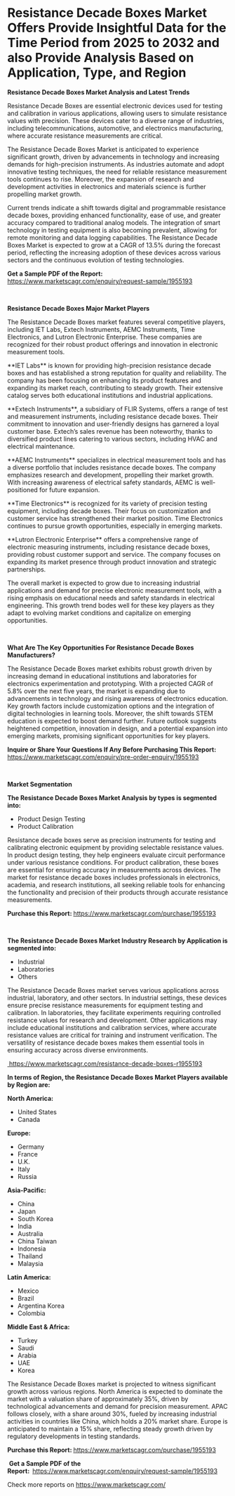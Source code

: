 <p><h1>Resistance Decade Boxes Market Offers Provide Insightful Data for the Time Period from 2025 to 2032 and also Provide Analysis Based on Application, Type, and Region</h1></p><p><strong>Resistance Decade Boxes Market Analysis and Latest Trends</strong></p>
<p><p>Resistance Decade Boxes are essential electronic devices used for testing and calibration in various applications, allowing users to simulate resistance values with precision. These devices cater to a diverse range of industries, including telecommunications, automotive, and electronics manufacturing, where accurate resistance measurements are critical.</p><p>The Resistance Decade Boxes Market is anticipated to experience significant growth, driven by advancements in technology and increasing demands for high-precision instruments. As industries automate and adopt innovative testing techniques, the need for reliable resistance measurement tools continues to rise. Moreover, the expansion of research and development activities in electronics and materials science is further propelling market growth.</p><p>Current trends indicate a shift towards digital and programmable resistance decade boxes, providing enhanced functionality, ease of use, and greater accuracy compared to traditional analog models. The integration of smart technology in testing equipment is also becoming prevalent, allowing for remote monitoring and data logging capabilities. The Resistance Decade Boxes Market is expected to grow at a CAGR of 13.5% during the forecast period, reflecting the increasing adoption of these devices across various sectors and the continuous evolution of testing technologies.</p></p>
<p><strong>Get a Sample PDF of the Report:&nbsp;</strong> <a href="https://www.marketscagr.com/enquiry/request-sample/1955193?utm_campaign=2882&utm_medium=2&utm_source=Github&utm_content=ia&utm_term=10042025&utm_id=resistance-decade-boxes">https://www.marketscagr.com/enquiry/request-sample/1955193</a></p>
<p>&nbsp;</p>
<p><strong>Resistance Decade Boxes Major Market Players</strong></p>
<p><p>The Resistance Decade Boxes market features several competitive players, including IET Labs, Extech Instruments, AEMC Instruments, Time Electronics, and Lutron Electronic Enterprise. These companies are recognized for their robust product offerings and innovation in electronic measurement tools.</p><p>**IET Labs** is known for providing high-precision resistance decade boxes and has established a strong reputation for quality and reliability. The company has been focusing on enhancing its product features and expanding its market reach, contributing to steady growth. Their extensive catalog serves both educational institutions and industrial applications.</p><p>**Extech Instruments**, a subsidiary of FLIR Systems, offers a range of test and measurement instruments, including resistance decade boxes. Their commitment to innovation and user-friendly designs has garnered a loyal customer base. Extech’s sales revenue has been noteworthy, thanks to diversified product lines catering to various sectors, including HVAC and electrical maintenance.</p><p>**AEMC Instruments** specializes in electrical measurement tools and has a diverse portfolio that includes resistance decade boxes. The company emphasizes research and development, propelling their market growth. With increasing awareness of electrical safety standards, AEMC is well-positioned for future expansion.</p><p>**Time Electronics** is recognized for its variety of precision testing equipment, including decade boxes. Their focus on customization and customer service has strengthened their market position. Time Electronics continues to pursue growth opportunities, especially in emerging markets.</p><p>**Lutron Electronic Enterprise** offers a comprehensive range of electronic measuring instruments, including resistance decade boxes, providing robust customer support and service. The company focuses on expanding its market presence through product innovation and strategic partnerships.</p><p>The overall market is expected to grow due to increasing industrial applications and demand for precise electronic measurement tools, with a rising emphasis on educational needs and safety standards in electrical engineering. This growth trend bodes well for these key players as they adapt to evolving market conditions and capitalize on emerging opportunities.</p></p>
<p>&nbsp;</p>
<p><strong>What Are The Key Opportunities For Resistance Decade Boxes Manufacturers?</strong></p>
<p><p>The Resistance Decade Boxes market exhibits robust growth driven by increasing demand in educational institutions and laboratories for electronics experimentation and prototyping. With a projected CAGR of 5.8% over the next five years, the market is expanding due to advancements in technology and rising awareness of electronics education. Key growth factors include customization options and the integration of digital technologies in learning tools. Moreover, the shift towards STEM education is expected to boost demand further. Future outlook suggests heightened competition, innovation in design, and a potential expansion into emerging markets, promising significant opportunities for key players.</p></p>
<p><strong>Inquire or Share Your Questions If Any Before Purchasing This Report:</strong> <a href="https://www.marketscagr.com/enquiry/pre-order-enquiry/1955193?utm_campaign=2882&utm_medium=2&utm_source=Github&utm_content=ia&utm_term=10042025&utm_id=resistance-decade-boxes">https://www.marketscagr.com/enquiry/pre-order-enquiry/1955193</a></p>
<p>&nbsp;</p>
<p><strong>Market Segmentation</strong></p>
<p><strong>The Resistance Decade Boxes Market Analysis by types is segmented into:</strong></p>
<p><ul><li>Product Design Testing</li><li>Product Calibration</li></ul></p>
<p><p>Resistance decade boxes serve as precision instruments for testing and calibrating electronic equipment by providing selectable resistance values. In product design testing, they help engineers evaluate circuit performance under various resistance conditions. For product calibration, these boxes are essential for ensuring accuracy in measurements across devices. The market for resistance decade boxes includes professionals in electronics, academia, and research institutions, all seeking reliable tools for enhancing the functionality and precision of their products through accurate resistance measurements.</p></p>
<p><strong>Purchase this Report:&nbsp;</strong><a href="https://www.marketscagr.com/purchase/1955193?utm_campaign=2882&utm_medium=2&utm_source=Github&utm_content=ia&utm_term=10042025&utm_id=resistance-decade-boxes">https://www.marketscagr.com/purchase/1955193</a></p>
<p>&nbsp;</p>
<p><strong>The Resistance Decade Boxes Market Industry Research by Application is segmented into:</strong></p>
<p><ul><li>Industrial</li><li>Laboratories</li><li>Others</li></ul></p>
<p><p>The Resistance Decade Boxes market serves various applications across industrial, laboratory, and other sectors. In industrial settings, these devices ensure precise resistance measurements for equipment testing and calibration. In laboratories, they facilitate experiments requiring controlled resistance values for research and development. Other applications may include educational institutions and calibration services, where accurate resistance values are critical for training and instrument verification. The versatility of resistance decade boxes makes them essential tools in ensuring accuracy across diverse environments.</p></p>
<p><a href="https://www.marketscagr.com/resistance-decade-boxes-r1955193?utm_campaign=2882&utm_medium=2&utm_source=Github&utm_content=ia&utm_term=10042025&utm_id=resistance-decade-boxes">&nbsp;https://www.marketscagr.com/resistance-decade-boxes-r1955193</a></p>
<p><strong>In terms of Region, the Resistance Decade Boxes Market Players available by Region are:</strong></p>
<p>
    <p> <strong> North America: </strong>
        <ul>
            <li>United States</li>
            <li>Canada</li>
        </ul>
        </p> 
    <p> <strong> Europe: </strong>
        <ul>
            <li>Germany</li>
            <li>France</li>
            <li>U.K.</li>
            <li>Italy</li>
            <li>Russia</li>
        </ul>
        </p> 
    <p> <strong> Asia-Pacific: </strong>
        <ul>
            <li>China</li>
            <li>Japan</li>
            <li>South Korea</li>
            <li>India</li>
            <li>Australia</li>
            <li>China Taiwan</li>
            <li>Indonesia</li>
            <li>Thailand</li>
            <li>Malaysia</li>
        </ul>
        </p> 
    <p> <strong> Latin America: </strong>
        <ul>
            <li>Mexico</li>
            <li>Brazil</li>
            <li>Argentina Korea</li>
            <li>Colombia</li>
        </ul>
        </p> 
    <p> <strong> Middle East & Africa: </strong>
        <ul>
            <li>Turkey</li>
            <li>Saudi</li>
            <li>Arabia</li>
            <li>UAE</li>
            <li>Korea</li>
        </ul>
    </p>
    </p>
<p><p>The Resistance Decade Boxes market is projected to witness significant growth across various regions. North America is expected to dominate the market with a valuation share of approximately 35%, driven by technological advancements and demand for precision measurement. APAC follows closely, with a share around 30%, fueled by increasing industrial activities in countries like China, which holds a 20% market share. Europe is anticipated to maintain a 15% share, reflecting steady growth driven by regulatory developments in testing standards.</p></p>
<p><strong>Purchase this Report: </strong><a href="https://www.marketscagr.com/purchase/1955193?utm_campaign=2882&utm_medium=2&utm_source=Github&utm_content=ia&utm_term=10042025&utm_id=resistance-decade-boxes">https://www.marketscagr.com/purchase/1955193</a></p>
<p>&nbsp;<strong>Get a Sample PDF of the Report:&nbsp;&nbsp;</strong><a href="https://www.marketscagr.com/enquiry/request-sample/1955193?utm_campaign=2882&utm_medium=2&utm_source=Github&utm_content=ia&utm_term=10042025&utm_id=resistance-decade-boxes">https://www.marketscagr.com/enquiry/request-sample/1955193</a></p>
<p><strong></strong></p>
<p>Check more reports on <a href="https://www.marketscagr.com/?utm_campaign=2882&utm_medium=2&utm_source=Github&utm_content=ia&utm_term=10042025&utm_id=resistance-decade-boxes">https://www.marketscagr.com/</a></p>